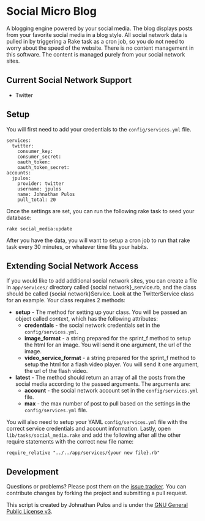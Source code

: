 Social Micro Blog
=================

A blogging engine powered by your social media.  The blog displays posts from your favorite social media in a blog style.  All social network data is pulled in by triggering a Rake task as a cron job, so you do not need to worry about the speed of the website.  There is no content management in this software.  The content is managed purely from your social network sites.

Current Social Network Support
------------------------------

* Twitter

Setup
-----

You will first need to add your credentials to the `config/services.yml` file.
```
services:
  twitter:
    consumer_key:
    consumer_secret: 
    oauth_token: 
    oauth_token_secret: 
accounts:
  jpulos:
    provider: twitter
    username: jpulos
    name: Johnathan Pulos
    pull_total: 20
```

Once the settings are set,  you can run the following rake task to seed your database:

```
rake social_media:update
```

After you have the data,  you will want to setup a cron job to run that rake task every 30 minutes, or whatever time fits your habits.

Extending Social Network Access
-------------------------------

If you would like to add additional social network sites,  you can create a file in `app/services/` directory called {social network}\_service.rb, and the class should be called {social network}Service.  Look at the TwitterService class for an example.  Your class requires 2 methods:

* **setup** - The method for setting up your class.  You will be passed an object called _context_, which has the following attributes:
	* **credentials** - the social network credentials set in the `config/services.yml`.
	* **image\_format** - a string prepared for the sprint\_f method to setup the html for an image.  You will send it one argument,  the url of the image.
	* **video\_service\_format** - a string prepared for the sprint_f method to setup the html for a flash video player.  You will send it one argument,  the url of the flash video.
* **latest** - The method should return an array of all the posts from the social media according to the passed arguments.  The arguments are:
	* **account** - the social network account set in the `config/services.yml` file.
	* **max** - the max number of post to pull based on the settings in the `config/services.yml` file.

You will also need to setup your YAML `config/services.yml` file with the correct service credentials and account information.  Lastly,  open `lib/tasks/social_media.rake` and add the following after all the other require statements with the correct new file name:

`require_relative "../../app/services/{your new file}.rb"`

Development
-----------

Questions or problems? Please post them on the [issue tracker](https://github.com/MissionalDigerati/vts_web_interface/issues). You can contribute changes by forking the project and submitting a pull request.

This script is created by Johnathan Pulos and is under the [GNU General Public License v3](http://www.gnu.org/licenses/gpl-3.0-standalone.html).